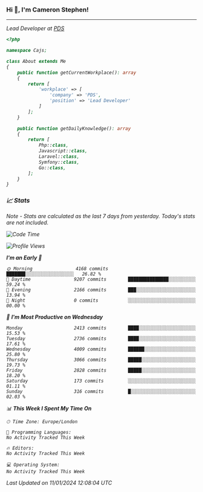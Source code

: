 ### Hi 👋, I'm Cameron Stephen!
<hr>
<p><em>Lead Developer at <a href="https://prindatasolutions.co.uk">PDS</a></p>


```php
<?php

namespace Cajs;

class About extends Me
{
    public function getCurrentWorkplace(): array
    {
        return [
            'workplace' => [
                'company' => 'PDS',
                'position' => 'Lead Developer'
            ]
        ];
    }

    public function getDailyKnowledge(): array
    {
        return [
            Php::class,
            Javascript::class,
            Laravel::class,
            Symfony::class,
            Go::class,
        ];
    }
}
```

### 📈 Stats
<p><em>Note - Stats are calculated as the last 7 days from yesterday. Today's stats are not included.</em></p>


<!--START_SECTION:waka-->
![Code Time](http://img.shields.io/badge/Code%20Time-3%2C644%20hrs%2014%20mins-blue)

![Profile Views](http://img.shields.io/badge/Profile%20Views-0-blue)

**I'm an Early 🐤** 

```text
🌞 Morning                4168 commits        ███████░░░░░░░░░░░░░░░░░░   26.82 % 
🌆 Daytime                9207 commits        ███████████████░░░░░░░░░░   59.24 % 
🌃 Evening                2166 commits        ███░░░░░░░░░░░░░░░░░░░░░░   13.94 % 
🌙 Night                  0 commits           ░░░░░░░░░░░░░░░░░░░░░░░░░   00.00 % 
```
📅 **I'm Most Productive on Wednesday** 

```text
Monday                   2413 commits        ████░░░░░░░░░░░░░░░░░░░░░   15.53 % 
Tuesday                  2736 commits        ████░░░░░░░░░░░░░░░░░░░░░   17.61 % 
Wednesday                4009 commits        ██████░░░░░░░░░░░░░░░░░░░   25.80 % 
Thursday                 3066 commits        █████░░░░░░░░░░░░░░░░░░░░   19.73 % 
Friday                   2828 commits        █████░░░░░░░░░░░░░░░░░░░░   18.20 % 
Saturday                 173 commits         ░░░░░░░░░░░░░░░░░░░░░░░░░   01.11 % 
Sunday                   316 commits         █░░░░░░░░░░░░░░░░░░░░░░░░   02.03 % 
```


📊 **This Week I Spent My Time On** 

```text
🕑︎ Time Zone: Europe/London

💬 Programming Languages: 
No Activity Tracked This Week

🔥 Editors: 
No Activity Tracked This Week

💻 Operating System: 
No Activity Tracked This Week
```


 Last Updated on 11/01/2024 12:08:04 UTC
<!--END_SECTION:waka-->
